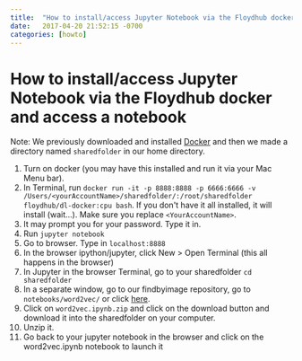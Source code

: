 ```yaml
---
title:  "How to install/access Jupyter Notebook via the Floydhub docker"
date:   2017-04-20 21:52:15 -0700
categories: [howto]
---
```


# How to install/access Jupyter Notebook via the Floydhub docker and access a notebook

Note: We previously downloaded and installed [Docker](https://www.docker.com) and then we made a directory named ```sharedfolder``` in our home directory.

1. Turn on docker (you may have this installed and run it via your Mac Menu bar). 
2. In Terminal, run ```docker run -it -p 8888:8888 -p 6666:6666 -v /Users/<yourAccountName>/sharedfolder/:/root/sharedfolder floydhub/dl-docker:cpu bash```. If you don't have it all installed, it will install (wait...). Make sure you replace ```<YourAccountName>```.
3. It may prompt you for your password. Type it in.
4. Run ```jupyter notebook```
5. Go to browser. Type in ```localhost:8888```
6. In the browser ipython/jupyter, click New > Open Terminal (this all happens in the browser)
7. In Jupyter in the browser Terminal, go to your sharedfolder ```cd sharedfolder```
8. In a separate window, go to our findbyimage repository, go to ```notebooks/word2vec/``` or click [here](https://github.com/publicityreform/findbyimage/tree/master/notebooks/word2vec).
9. Click on ```word2vec.ipynb.zip``` and click on the download button and download it into the sharedfolder on your computer.
10. Unzip it.
11. Go back to your jupyter notebook in the browser and click on the word2vec.ipynb notebook to launch it
